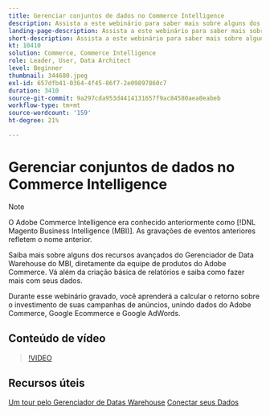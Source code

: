 ```yaml
---
title: Gerenciar conjuntos de dados no Commerce Intelligence
description: Assista a este webinário para saber mais sobre alguns dos recursos avançados do Commerce Intelligence Data Warehouse Manager.
landing-page-description: Assista a este webinário para saber mais sobre alguns dos recursos avançados do Commerce Intelligence Data Warehouse Manager.
short-description: Assista a este webinário para saber mais sobre alguns dos recursos avançados do Commerce Intelligence Data Warehouse Manager.
kt: 10410
solution: Commerce, Commerce Intelligence
role: Leader, User, Data Architect
level: Beginner
thumbnail: 344680.jpeg
exl-id: 657dfb41-0364-4f45-86f7-2e09897860c7
duration: 3410
source-git-commit: 9a297cda953d4414131657f9ac84580aea0eabeb
workflow-type: tm+mt
source-wordcount: '159'
ht-degree: 21%

---
```


# Gerenciar conjuntos de dados no Commerce Intelligence

>[!NOTE]
>
>O Adobe Commerce Intelligence era conhecido anteriormente como [!DNL Magento Business Intelligence (MBI)]. As gravações de eventos anteriores refletem o nome anterior.

Saiba mais sobre alguns dos recursos avançados do Gerenciador de Data Warehouse do MBI, diretamente da equipe de produtos do Adobe Commerce. Vá além da criação básica de relatórios e saiba como fazer mais com seus dados.

Durante esse webinário gravado, você aprenderá a calcular o retorno sobre o investimento de suas campanhas de anúncios, unindo dados do Adobe Commerce, Google Ecommerce e Google AdWords.

## Conteúdo de vídeo

>[!VIDEO](https://video.tv.adobe.com/v/344680?quality=12&learn=on)

## Recursos úteis

[Um tour pelo Gerenciador de Datas Warehouse](https://experienceleague.adobe.com/docs/commerce-business-intelligence/mbi/analyze/warehouse-manager/tour-dwm.html)
[Conectar seus Dados](https://experienceleague.adobe.com/docs/commerce-business-intelligence/mbi/analyze/connecting/connecting-data.html)
